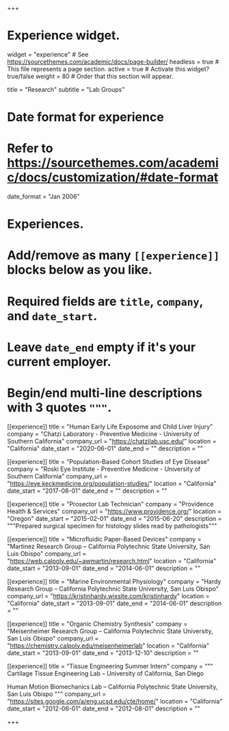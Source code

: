 +++
# Experience widget.
widget = "experience"  # See https://sourcethemes.com/academic/docs/page-builder/
headless = true  # This file represents a page section.
active = true  # Activate this widget? true/false
weight = 80  # Order that this section will appear.

title = "Research"
subtitle = "Lab Groups"

# Date format for experience
#   Refer to https://sourcethemes.com/academic/docs/customization/#date-format
date_format = "Jan 2006"

# Experiences.
#   Add/remove as many `[[experience]]` blocks below as you like.
#   Required fields are `title`, `company`, and `date_start`.
#   Leave `date_end` empty if it's your current employer.
#   Begin/end multi-line descriptions with 3 quotes `"""`.
[[experience]]
  title = "Human Early Life Exposome and Child Liver Injury"
  company = "Chatzi Laboratory - Preventive Medicine - University of Southern California"
  company_url = "https://chatzilab.usc.edu/"
  location = "California"
  date_start = "2020-06-01"
  date_end = ""
  description = ""

[[experience]]
  title = "Population-Based Cohort Studies of Eye Disease"
  company = "Roski Eye Institute - Preventive Medicine - University of Southern California"
  company_url = "https://eye.keckmedicine.org/population-studies/"
  location = "California"
  date_start = "2017-08-01"
  date_end = ""
  description = ""

[[experience]]
  title = "Prosector Lab Technician"
  company = "Providence Health & Services"
  company_url = "https://www.providence.org/"
  location = "Oregon"
  date_start = "2015-02-01"
  date_end = "2015-06-20"
  description = """Prepared surgical specimen for histology slides read by pathologists"""
  
[[experience]]
  title = "Microfluidic Paper-Based Devices"
  company = "Martinez Research Group – California Polytechnic State University, San Luis Obispo"
  company_url = "https://web.calpoly.edu/~awmartin/research.html"
  location = "California"
  date_start = "2013-09-01"
  date_end = "2014-06-01"
  description = ""

[[experience]]
  title = "Marine Environmental Physiology"
  company = "Hardy Research Group – California Polytechnic State University, San Luis Obispo"
  company_url = "https://kristinhardy.wixsite.com/kristinhardy"
  location = "California"
  date_start = "2013-09-01"
  date_end = "2014-06-01"
  description = ""

[[experience]]
  title = "Organic Chemistry Synthesis"
  company = "Meisenheimer Research Group – California Polytechnic State University, San Luis Obispo"
  company_url = "https://chemistry.calpoly.edu/meisenheimerlab"
  location = "California"
  date_start = "2013-09-01"
  date_end = "2013-12-10"
  description = ""

[[experience]]
  title = "Tissue Engineering Summer Intern"
  company = """
  Cartilage Tissue Engineering Lab – University of California, San Diego
  
  Human Motion Biomechanics Lab – California Polytechnic State University, San Luis Obispo
  """
  company_url = "https://sites.google.com/a/eng.ucsd.edu/cte/home/"
  location = "California"
  date_start = "2012-06-01"
  date_end = "2012-08-01"
  description = ""

+++
